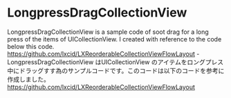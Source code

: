 LongpressDragCollectionView
===========================

LongpressDragCollectionView is a sample code of soot drag for a long press of the items of UICollectionView. I created with reference to the code below this code.   https://github.com/lxcid/LXReorderableCollectionViewFlowLayout - LongpressDragCollectionView はUICollectionView のアイテムをロングプレス中にドラッグすす為のサンプルコードです。このコードは以下のコードを参考に作成しました。  https://github.com/lxcid/LXReorderableCollectionViewFlowLayout
